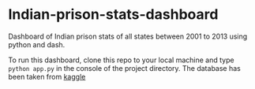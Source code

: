 # Indian-prison-stats-dashboard
Dashboard of Indian prison stats of all states between 2001 to 2013 using python and dash.

To run this dashboard, clone this repo to your local machine and type `python app.py` in the console of the project directory.
The database has been taken from [kaggle](https://www.kaggle.com/rajanand/prison-in-india?select=Caste.csv)
